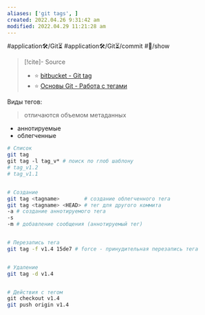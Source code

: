 ```yaml
---
aliases: ['git tags', ]
created: 2022.04.26 9:31:42 am
modified: 2022.04.29 11:21:28 am
---
```


#application🛠/Git⏳
#application🛠/Git⏳/commit
#🏃/show

>[!cite]- Source
>- ⭐ [bitbucket - Git tag](https://www.atlassian.com/ru/git/tutorials/inspecting-a-repository/git-tag)
>- ⭐ [Основы Git - Работа с тегами](https://git-scm.com/book/ru/v2/Основы-Git-Работа-с-тегами)

Виды тегов:

> отличаются объемом метаданных

- аннотируемые
- облегченные


```Bash
# Список
git tag 
git tag -l tag_v* # поиск по глоб шаблону
# tag_v1.2
# tag_v1.1


# Создание
git tag <tagname>        # cоздание облегченного тега   
git tag <tagname> <HEAD> # тег для другого коммита
-a # cоздание аннотируемого тега
-s 
-m # добавление сообщения (аннотируемый тег)


# Перезапись тега
git tag -f v1.4 15de7 # force - принудительная перезапись тега


# Удаление 
git tag -d v1.4


# Действия с тегом
git checkout v1.4
git push origin v1.4
```
